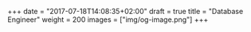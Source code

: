 +++
date = "2017-07-18T14:08:35+02:00"
draft = true
title = "Database Engineer"
weight = 200
images = ["img/og-image.png"]
+++
